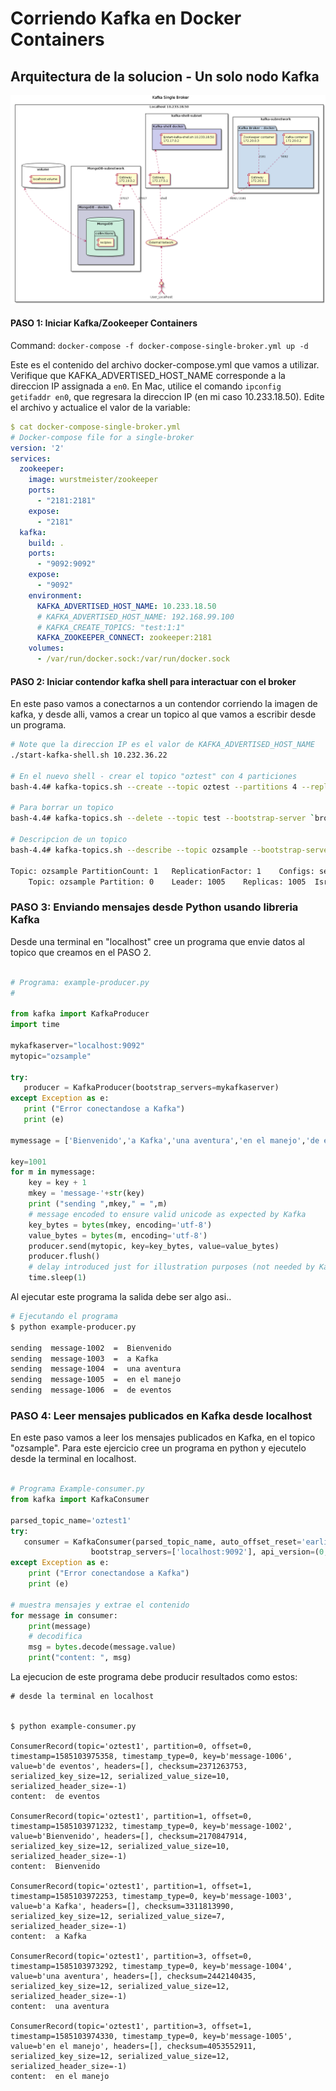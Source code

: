 # Corriendo Kafka en Docker Containers

## Arquitectura de la solucion - Un solo nodo Kafka

<img src="myrecipiesdocker.png">

#### PASO 1: Iniciar Kafka/Zookeeper Containers

Command: `docker-compose -f docker-compose-single-broker.yml up -d`

Este es el contenido del archivo docker-compose.yml que vamos a utilizar.  Verifique
que KAFKA_ADVERTISED_HOST_NAME corresponde a la direccion IP assignada a `en0`.  En
Mac, utilice el comando  `ipconfig getifaddr en0`, que regresara la direccion IP (en mi caso
10.233.18.50).  Edite el archivo y actualice el valor de la variable:

```yaml
$ cat docker-compose-single-broker.yml
# Docker-compose file for a single-broker
version: '2'
services:
  zookeeper:
    image: wurstmeister/zookeeper
    ports:
      - "2181:2181"
    expose:
      - "2181"
  kafka:
    build: .
    ports:
      - "9092:9092"
    expose:
      - "9092"
    environment:
      KAFKA_ADVERTISED_HOST_NAME: 10.233.18.50
      # KAFKA_ADVERTISED_HOST_NAME: 192.168.99.100
      # KAFKA_CREATE_TOPICS: "test:1:1"
      KAFKA_ZOOKEEPER_CONNECT: zookeeper:2181
    volumes:
      - /var/run/docker.sock:/var/run/docker.sock

```

#### PASO 2: Iniciar contendor kafka shell para interactuar con el broker
En este paso vamos a conectarnos a un contendor corriendo la imagen de kafka, y 
desde alli, vamos a crear un topico al que vamos a escribir desde un programa.

```bash
# Note que la direccion IP es el valor de KAFKA_ADVERTISED_HOST_NAME 
./start-kafka-shell.sh 10.232.36.22 

# En el nuevo shell - crear el topico "oztest" con 4 particiones
bash-4.4# kafka-topics.sh --create --topic oztest --partitions 4 --replication-factor 1 --bootstrap-server `broker-list.sh`

# Para borrar un topico
bash-4.4# kafka-topics.sh --delete --topic test --bootstrap-server `broker-list.sh`

# Descripcion de un topico
bash-4.4# kafka-topics.sh --describe --topic ozsample --bootstrap-server=`broker-list.sh`

Topic: ozsample	PartitionCount: 1	ReplicationFactor: 1	Configs: segment.bytes=1073741824
	Topic: ozsample	Partition: 0	Leader: 1005	Replicas: 1005	Isr: 1005

```

### PASO 3: Enviando mensajes desde Python usando libreria Kafka
Desde una terminal en "localhost"  cree un programa que envie datos al topico que creamos 
en el PASO 2.  

```python

# Programa: example-producer.py
#

from kafka import KafkaProducer
import time

mykafkaserver="localhost:9092"
mytopic="ozsample"

try:
   producer = KafkaProducer(bootstrap_servers=mykafkaserver)
except Exception as e:
   print ("Error conectandose a Kafka")
   print (e)

mymessage = ['Bienvenido','a Kafka','una aventura','en el manejo','de eventos']

key=1001
for m in mymessage:
    key = key + 1
    mkey = 'message-'+str(key)
    print ("sending ",mkey," = ",m)
    # message encoded to ensure valid unicode as expected by Kafka
    key_bytes = bytes(mkey, encoding='utf-8')
    value_bytes = bytes(m, encoding='utf-8')
    producer.send(mytopic, key=key_bytes, value=value_bytes)
    producer.flush()
    # delay introduced just for illustration purposes (not needed by Kakfa)
    time.sleep(1)

```

Al ejecutar este programa la salida debe ser algo asi.. 

```bash
# Ejecutando el programa
$ python example-producer.py

sending  message-1002  =  Bienvenido
sending  message-1003  =  a Kafka
sending  message-1004  =  una aventura
sending  message-1005  =  en el manejo
sending  message-1006  =  de eventos

```
### PASO 4: Leer mensajes publicados en Kafka desde localhost
En este paso vamos a leer los mensajes publicados en Kafka, en el topico "ozsample".  Para este 
ejercicio cree un programa en python y ejecutelo desde la terminal en localhost.
```python

# Programa Example-consumer.py
from kafka import KafkaConsumer

parsed_topic_name='oztest1'
try:
   consumer = KafkaConsumer(parsed_topic_name, auto_offset_reset='earliest',
                  bootstrap_servers=['localhost:9092'], api_version=(0, 10), consumer_timeout_ms=5000)
except Exception as e:
    print ("Error conectandose a Kafka")
    print (e)

# muestra mensajes y extrae el contenido
for message in consumer:
    print(message)
    # decodifica
    msg = bytes.decode(message.value)
    print("content: ", msg)

```
La ejecucion de este programa debe producir resultados como estos:

```
# desde la terminal en localhost


$ python example-consumer.py

ConsumerRecord(topic='oztest1', partition=0, offset=0, timestamp=1585103975358, timestamp_type=0, key=b'message-1006', value=b'de eventos', headers=[], checksum=2371263753, serialized_key_size=12, serialized_value_size=10, serialized_header_size=-1)
content:  de eventos

ConsumerRecord(topic='oztest1', partition=1, offset=0, timestamp=1585103971232, timestamp_type=0, key=b'message-1002', value=b'Bienvenido', headers=[], checksum=2170847914, serialized_key_size=12, serialized_value_size=10, serialized_header_size=-1)
content:  Bienvenido

ConsumerRecord(topic='oztest1', partition=1, offset=1, timestamp=1585103972253, timestamp_type=0, key=b'message-1003', value=b'a Kafka', headers=[], checksum=3311813990, serialized_key_size=12, serialized_value_size=7, serialized_header_size=-1)
content:  a Kafka

ConsumerRecord(topic='oztest1', partition=3, offset=0, timestamp=1585103973292, timestamp_type=0, key=b'message-1004', value=b'una aventura', headers=[], checksum=2442140435, serialized_key_size=12, serialized_value_size=12, serialized_header_size=-1)
content:  una aventura

ConsumerRecord(topic='oztest1', partition=3, offset=1, timestamp=1585103974330, timestamp_type=0, key=b'message-1005', value=b'en el manejo', headers=[], checksum=4053552911, serialized_key_size=12, serialized_value_size=12, serialized_header_size=-1)
content:  en el manejo


```


